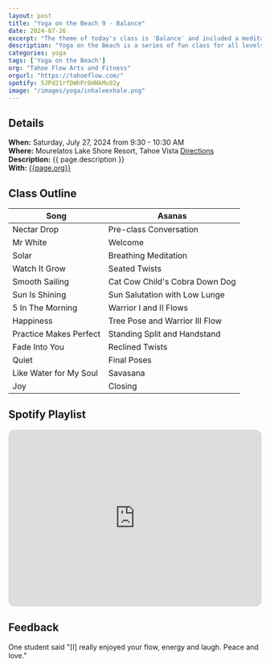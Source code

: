 ```yaml
---
layout: post
title: "Yoga on the Beach 9 - Balance"
date: 2024-07-26
excerpt: "The theme of today's class is 'Balance' and included a meditation and asans to bring aware to balance in mind, body, and spirit."
description: "Yoga on the Beach is a series of fun class for all levels and ages with flowing poses and breathwork to build stability, flexibility, and mindfulness. These classes will follow an arc of opening awareness, warm-up stretch, balancing poses, inversions, grounding poses, and relaxation." 
categories: yoga
tags: ['Yoga on the Beach']
org: "Tahoe Flow Arts and Fitness"
orgurl: "https://tahoeflow.com/"
spotify: 5JPd21rfDWhPr8HNkMu92y
image: "/images/yoga/inhaleexhale.png"
---
```



## Details

**When:** Saturday, July 27, 2024 from 9:30 - 10:30 AM   
**Where:** Mourelatos Lake Shore Resort, Tahoe Vista [Directions](https://www.google.com/maps/dir//6834+N+Lake+Blvd,+Tahoe+Vista,+CA+96148/@39.239939,-120.1344659,12z/data=!4m8!4m7!1m0!1m5!1m1!1s0x809964b0ff6493a3:0x7579cace84dcb8f8!2m2!1d-120.052065!2d39.239968?entry=ttu)   
**Description:** {{ page.description }}      
**With:** [{{page.org}}]({{page.orgurl}})

## Class Outline

Song | Asanas   
---- | ----
Nectar Drop | Pre-class Conversation 
Mr White | Welcome  
Solar  | Breathing Meditation 
Watch It Grow | Seated Twists    
Smooth Sailing | Cat Cow Child's Cobra Down Dog
Sun Is Shining | Sun Salutation with Low Lunge
5 In The Morning | Warrior I and II Flows
Happiness | Tree Pose and Warrior III Flow    
Practice Makes Perfect | Standing Split and Handstand 
Fade Into You | Reclined Twists
Quiet | Final Poses
Like Water for My Soul | Savasana
Joy | Closing    
 
 
## Spotify Playlist

<iframe style="border-radius:12px" src="https://open.spotify.com/embed/playlist/{{ page.spotify }}?utm_source=generator" width="100%" height="352" frameBorder="0" allowfullscreen="" allow="autoplay; clipboard-write; encrypted-media; fullscreen; picture-in-picture" loading="lazy"></iframe>  

## Feedback 

One student said "[I] really enjoyed your flow, energy and laugh. Peace and love."

